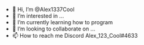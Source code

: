 - 👋 Hi, I’m @Alex1337Cool
- 👀 I’m interested in ...
- 🌱 I’m currently learning how to program
- 💞️ I’m looking to collaborate on ...
- 📫 How to reach me Discord Alex_123_Cool#4633

<!---
Alex1337Cool/Alex1337Cool is a ✨ special ✨ repository because its `README.md` (this file) appears on your GitHub profile.
You can click the Preview link to take a look at your changes.
--->
